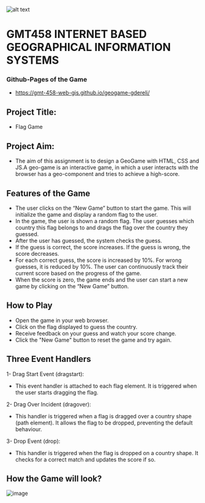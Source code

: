 ![alt text](https://www.freelogovectors.net/wp-content/uploads/2020/07/hacettepe-universitesi-logo-768x178.png)
# GMT458 INTERNET BASED GEOGRAPHICAL INFORMATION SYSTEMS
### Github-Pages of the Game
 * https://gmt-458-web-gis.github.io/geogame-gdereli/
## Project Title: 
* Flag Game

## Project Aim: 
* The aim of this assignment is to design a GeoGame with HTML, CSS and JS.A geo-game is an interactive game, in
which a user interacts with the browser has a geo-component and tries to achieve a
high-score.

## Features of the Game
  - The user clicks on the “New Game” button to start the game. This will initialize the game and display a random flag to the user. <br>
  - In the game, the user is shown a random flag. The user guesses which country this flag belongs to and drags the flag over the country they guessed.<br>
  - After the user has guessed, the system checks the guess.<br>
  - If the guess is correct, the score increases. If the guess is wrong, the score decreases.<br>
  - For each correct guess, the score is increased by 10%. For wrong guesses, it is reduced by 10%. The user can continuously track their current score based on the progress of the game.<br>
  - When the score is zero, the game ends and the user can start a new game by clicking on the “New Game” button.<br>

## How to Play
  - Open the game in your web browser.<br>
  - Click on the flag displayed to guess the country.<br>
  - Receive feedback on your guess and watch your score change.<br>
  - Click the "New Game" button to reset the game and try again.<br>

## Three Event Handlers
1- Drag Start Event (dragstart):
* This event handler is attached to each flag element. It is triggered when the user starts dragging the flag. <br>

2- Drag Over Incident (dragover):
* This handler is triggered when a flag is dragged over a country shape (path element). It allows the flag to be dropped, preventing the default behaviour.<br>

3- Drop Event (drop):
* This handler is triggered when the flag is dropped on a country shape. It checks for a correct match and updates the score if so.

## How the Game will look?
![image](https://github.com/user-attachments/assets/8c817fe3-b240-44ec-adfb-d7769e9b6c88)

